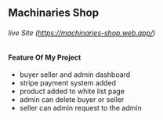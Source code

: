 ## Machinaries Shop 
###### live Site (https://machinaries-shop.web.app/)

#### Feature Of My Project 
* buyer seller and admin dashboard
* stripe payment system added 
* product added to white list page
*  admin can delete buyer or seller
* seller can admin request to the admin 
